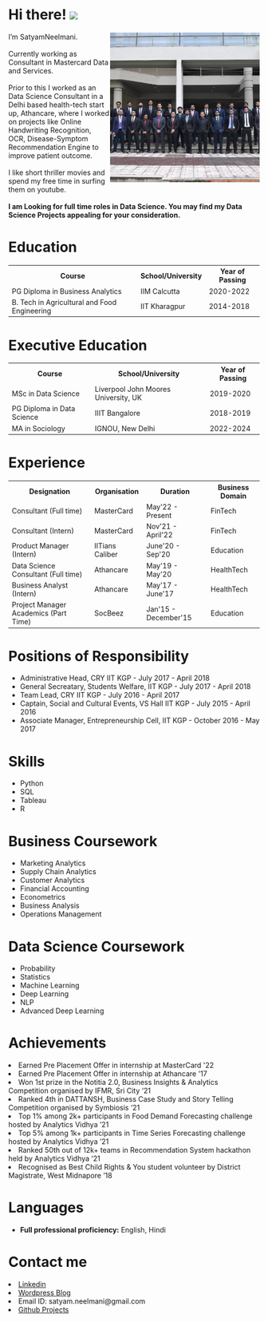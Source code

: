 # Hi there! <img src="https://raw.githubusercontent.com/MartinHeinz/MartinHeinz/master/wave.gif" height="30">

<a href="https://www.linkedin.com/in/satyamneelmani">
	<img src="https://github.com/SatyamNeelmani/SatyamNeelmani/blob/main/IIM%20C%20Batchshoot.jpeg" align="right" height="300"></a>

I’m SatyamNeelmani. <br><br>Currently working as Consultant in Mastercard Data and Services. 
<br><br>Prior to this I worked as an Data Science Consultant in a Delhi based health-tech start up, Athancare, where I worked on projects like Online Handwriting Recognition, OCR, Disease-Symptom Recommendation Engine to improve patient outcome. 
<br><br> I like short thriller movies and spend my free time in surfing them on youtube. 
<br><br> <b>I am Looking for full time roles in Data Science. You may find my Data Science Projects appealing for your consideration.</B> 

# Education

<table>
  <tr>
    <th>Course</th>
    <th>School/University</th>
    <th>Year of Passing</th>
    
  </tr>
  <tr>
    <td>PG Diploma in Business Analytics</td>
    <td>IIM Calcutta</a></td>
    <td>2020-2022</td>
  </tr>
	
  <tr>
    <td>B. Tech in Agricultural and Food Engineering</td>
    <td>IIT Kharagpur</a></td>
    <td>2014-2018</td>
  </tr>
 </table>
 
 # Executive Education

<table>
  <tr>
    <th>Course</th>
    <th>School/University</th>
    <th>Year of Passing</th>
    
  </tr>
  <tr>
    <td>MSc in Data Science</td>
    <td>Liverpool John Moores University, UK</a></td>
    <td>2019-2020</td>
  </tr>
	
  <tr>
    <td>PG Diploma in Data Science</td>
    <td>IIIT Bangalore</a></td>
    <td>2018-2019</td>
  </tr>
  
   <tr>
    <td>MA in Sociology</td>
    <td>IGNOU, New Delhi</a></td>
    <td>2022-2024</td>
  </tr>
 </table>

# Experience

<table>
  <tr>
    <th>Designation</th>
    <th>Organisation</th>
    <th>Duration</th>
    <th>Business Domain</th>
    
  </tr>
  
 <td>Consultant (Full time)</td>
    <td>MasterCard</a></td>
    <td>May'22 - Present</td>
    <td>FinTech</td>
<tr>
    <td>Consultant (Intern)</td>
    <td>MasterCard</a></td>
    <td>Nov'21 - April'22</td>
    <td>FinTech</td>
  </tr>
	
<tr>
    <td>Product Manager (Intern)</td>
    <td>IITians Caliber</a></td>
    <td>June'20 - Sep'20</td>
    <td>Education</td>
  </tr>

 <td>Data Science Consultant (Full time)</td>
    <td>Athancare</a></td>
    <td>May'19 - May'20</td>
    <td>HealthTech</td>
     </tr>
  <tr>
    <td>Business Analyst (Intern)</td>
    <td>Athancare</a></td>
    <td>May'17 - June'17</td>
    <td>HealthTech</td>
  </tr>
  
  <tr>
    <td>Project Manager Academics (Part Time)</td>
    <td>SocBeez</a></td>
    <td>Jan'15 - December'15</td>
    <td>Education</td>
  </tr>
  
 </table>

# Positions of Responsibility

<ul>
      <li>
        Administrative Head, CRY IIT KGP - July 2017 - April 2018
      </li>
      <li>
        General Secreatary, Students Welfare, IIT KGP - July 2017 - April 2018
      </li>
<li>
        Team Lead, CRY IIT KGP - July 2016 - April 2017
      </li>
	    <li>
        Captain, Social and Cultural Events, VS Hall IIT KGP - July 2015 - April 2016
      </li>
      <li>
        Associate Manager, Entrepreneurship Cell, IIT KGP - October 2016 - May 2017
      </li>
</ul>

# Skills

- Python
- SQL
- Tableau
- R

# Business Coursework
- Marketing Analytics
- Supply Chain Analytics
- Customer Analytics
- Financial Accounting
- Econometrics	
- Business Analysis
- Operations Management
	
# Data Science Coursework
- Probability
- Statistics
- Machine Learning
- Deep Learning
- NLP
- Advanced Deep Learning
	
# Achievements
<ui>
<li>Earned Pre Placement Offer in internship at MasterCard '22 </li>
<li>Earned Pre Placement Offer in internship at Athancare '17 </li>
<li>Won 1st prize in the Notitia 2.0, Business Insights & Analytics Competition organised by IFMR, Sri City   ‘21 </li>
<li>Ranked 4th in DATTANSH, Business Case Study and Story Telling Competition organised by Symbiosis   ‘21</li>
<li>Top 1% among 2k+ participants in Food Demand Forecasting challenge hosted by Analytics Vidhya   ’21</li>
<li>Top 5% among 1k+ participants in Time Series Forecasting challenge hosted by Analytics Vidhya   ’21</li>		
<li>Ranked 50th out of 12k+ teams in Recommendation System hackathon held by Analytics Vidhya   ‘21</li>
<li>Recognised as Best Child Rights & You student volunteer by District Magistrate, West Midnapore   ’18</li>
	
</ui>

  
# Languages
- <strong>Full professional proficiency:</strong> English, Hindi

# Contact me
<ui>
	<li>
<a href="https://www.linkedin.com/in/satyamneelmani/"> Linkedin</a><br> </li>
	<li>
<a href="https://satyamneelmani.wordpress.com/"> Wordpress Blog</a><br></li>
	<li>
		Email ID: satyam.neelmani@gmail.com </li> 
	<li>
		<a href="https://github.com/SatyamNeelmani/Major_Machine_Learning_Projects"> Github Projects</a></li>

</ui>
	
	
